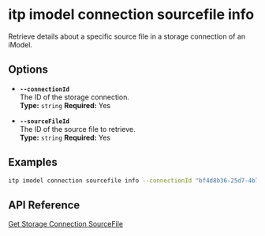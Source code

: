 # itp imodel connection sourcefile info

Retrieve details about a specific source file in a storage connection of an iModel.

## Options

- **`--connectionId`**  
  The ID of the storage connection.  
  **Type:** `string` **Required:** Yes

- **`--sourceFileId`**  
  The ID of the source file to retrieve.  
  **Type:** `string` **Required:** Yes

## Examples

```bash
itp imodel connection sourcefile info --connectionId "bf4d8b36-25d7-4b72-b38b-12c1f0325f42" --sourceFileId "297c8ab9-53a3-4fe5-adf8-79b4c1a95cbb"
```

## API Reference

[Get Storage Connection SourceFile](https://developer.bentley.com/apis/synchronization/operations/get-storage-connection-sourcefile/)
